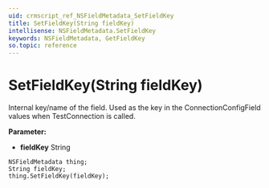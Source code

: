 ```yaml
---
uid: crmscript_ref_NSFieldMetadata_SetFieldKey
title: SetFieldKey(String fieldKey)
intellisense: NSFieldMetadata.SetFieldKey
keywords: NSFieldMetadata, GetFieldKey
so.topic: reference
---
```


# SetFieldKey(String fieldKey)

Internal key/name of the field. Used as the key in the ConnectionConfigField values when TestConnection is called.

**Parameter:** 
* **fieldKey** String

```crmscript
NSFieldMetadata thing;
String fieldKey;
thing.SetFieldKey(fieldKey);
```

